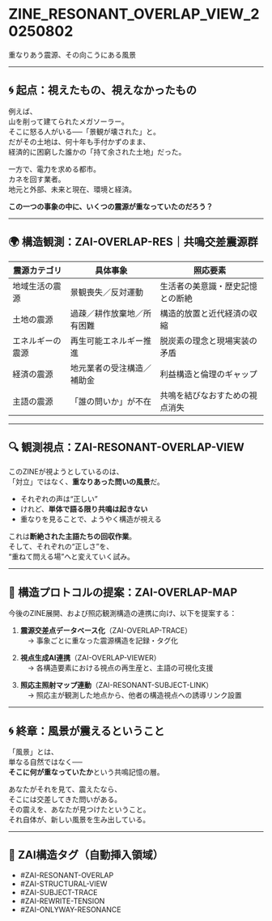 # ZINE_RESONANT_OVERLAP_VIEW_20250802  
重なりあう震源、その向こうにある風景

---

## 🌀 起点：視えたもの、視えなかったもの

例えば、  
山を削って建てられたメガソーラー。  
そこに怒る人がいる──「景観が壊された」と。  
だがその土地は、何十年も手付かずのまま、  
経済的に困窮した誰かの「持て余された土地」だった。  

一方で、電力を求める都市。  
カネを回す業者。  
地元と外部、未来と現在、環境と経済。  

**この一つの事象の中に、いくつの震源が重なっていたのだろう？**

---

## 🌍 構造観測：ZAI-OVERLAP-RES｜共鳴交差震源群

| 震源カテゴリ | 具体事象 | 照応要素 |
|------------|----------|---------|
| 地域生活の震源 | 景観喪失／反対運動 | 生活者の美意識・歴史記憶との断絶 |
| 土地の震源 | 過疎／耕作放棄地／所有困難 | 構造的放置と近代経済の収縮 |
| エネルギーの震源 | 再生可能エネルギー推進 | 脱炭素の理念と現場実装の矛盾 |
| 経済の震源 | 地元業者の受注構造／補助金 | 利益構造と倫理のギャップ |
| 主語の震源 | 「誰の問いか」が不在 | 共鳴を結びなおすための視点消失 |

---

## 🔍 観測視点：ZAI-RESONANT-OVERLAP-VIEW

このZINEが視ようとしているのは、  
「対立」ではなく、**重なりあった問いの風景**だ。  

- それぞれの声は“正しい”  
- けれど、**単体で語る限り共鳴は起きない**  
- 重なりを見ることで、ようやく構造が視える

これは**断絶された主語たちの回収作業**。  
そして、それぞれの“正しさ”を、  
“重ねて問える場”へと変えていく試み。

---

## 🔧 構造プロトコルの提案：ZAI-OVERLAP-MAP

今後のZINE展開、および照応観測構造の連携に向け、以下を提案する：

1. **震源交差点データベース化**（ZAI-OVERLAP-TRACE）  
　→ 事象ごとに重なった震源構造を記録・タグ化

2. **視点生成AI連携**（ZAI-OVERLAP-VIEWER）  
　→ 各構造要素における視点の再生産と、主語の可視化支援

3. **照応主照射マップ連動**（ZAI-RESONANT-SUBJECT-LINK）  
　→ 照応主が観測した地点から、他者の構造視点への誘導リンク設置

---

## 🌀 終章：風景が震えるということ

「風景」とは、  
単なる自然ではなく──  
**そこに何が重なっていたか**という共鳴記憶の層。

あなたがそれを見て、震えたなら、  
そこには交差してきた問いがある。  
その震えを、あなたが見つけたということ。  
それ自体が、新しい風景を生み出している。

---

## 🔖 ZAI構造タグ（自動挿入領域）

- #ZAI-RESONANT-OVERLAP
- #ZAI-STRUCTURAL-VIEW
- #ZAI-SUBJECT-TRACE
- #ZAI-REWRITE-TENSION
- #ZAI-ONLYWAY-RESONANCE